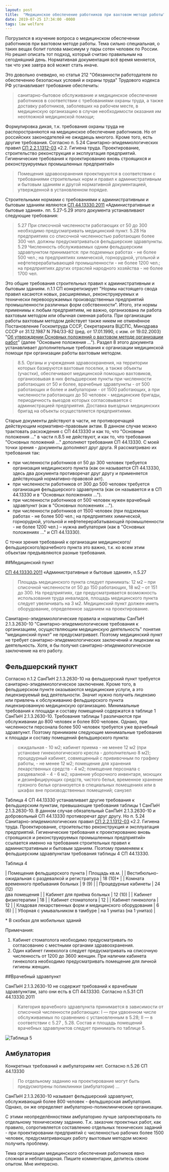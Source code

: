 ```yaml
---
layout: post
title:  "Медицинское обеспечение работников при вахтовом методе работы"
date: 2019-07-25 17:34:00 -0000 
tags: law welfare
---
```


Погрузился в изучение вопроса о медицинском обеспечении работников при вахтовом методе работы. Тема сильно специальная, о таких вещах болит голова максимум у пары сотен человек по России. Но решил описать тот подход, который считаю правильным на сегодняшний день. Нормативная документация всё время меняется, так что уже завтра всё может стать иначе.

Это довольно очевидно, но статья 212 "Обязанности работодателя по обеспечению безопасных условий и охраны труда" Трудового кодекса РФ устанавливает требование обеспечить:

> санитарно-бытовое обслуживание и медицинское обеспечение работников в  соответствии с требованиями охраны труда, а также доставку работников, заболевших на рабочем  месте, в медицинскую организацию в случае необходимости оказания им неотложной  медицинской помощи;

Формулировка дикая, т.к. требования охраны труда не распоространяются на медицинское обеспечение работников. Но от российских законодателей не ожидаешь многого. Кроме того, есть другие требования. Согласно п. 5.24 Санитарно-эпидемиологических правил [СП 2.2.1.1312-03](http://wiki.integral.ru/index.php/СП_2.2.1.1312-03._Гигиенические_требования_к_проектированию_вновь_строящихся_и_реконструируемых_промышленных_предприятий.) «2.2. Гигиена труда. Проектирование, строительство реконструкция и эксплуатация предприятий. Гигиенические требования к проектированию вновь строящихся и реконструируемых промышленных предприятий»

> Помещения здравоохранения проектируются в соответствии с требованиями строительных норм и правил к административным и бытовым зданиям и другой нормативной документацией, утвержденной в установленном порядке.

Строительными нормами с требованиями к административным и бытовым зданиям являются [СП 44.13330.2011](http://docs.cntd.ru/document/1200084087) «Административные и бытовые здания». пп. 5.27-5.29 этого документа устанавливают следующие требования:

> 5.27 При списочной численности работающих от 50 до 300 необходимо предусматривать медицинский пункт.
> 5.28 На предприятиях со списочной численностью работающих более 300 чел. должны предусматриваться фельдшерские здравпункты.
> 5.29 Численность обслуживаемых одним фельдшерским здравпунктом принимается: при подземных работах - не более 500 чел.; на предприятиях химической, горнорудной, угольной и нефтеперерабатывающей промышленности - не более 1200 чел.; на предприятиях других отраслей народного хозяйства - не более 1700 чел.

Это общие требования строительных правил к административным и бытовым зданиям. п.1.1 СП конкретизирует "Нормы настоящего свода правил касаются новых, расширяемых, реконструируемых и технически перевооружаемых производственных предприятий промышленности различных форм собственности". Итого, эти нормы применимы к любым предприятиям, не важно, организована ли работа вахтовым методом или обычная сменная работа. При организации работы вахтовым методом действует также никем не отменённое Постановление Госкомтруда СССР, Секретариата ВЦСПС, Минздрава  СССР от 31.12.1987 N 794/33-82 (ред. от 17.01.1990, с изм. от  19.02.2003) "[Об утверждении Основных  положений о вахтовом методе организации работ](http://www.consultant.ru/document/cons_doc_LAW_7253/f3a5071ad796a5c80ddb4063a50dfa7ca1727736/)" (далее "Основыне положения ..."). Раздел 8 этого документа устанавливает дополнительные требования к организации медицинской помощи при организации работы вахтовым методом. 

> 8.5. Органы и учреждения здравоохранения, на территории которых базируются вахтовые поселки, а также объекты (участки), обеспечивают медицинской помощью вахтовиков, организовывая в них фельдшерские пункты при численности работающих от 50 и более, врачебные здравпункты - от 500 работающих и более и амбулатории - от 1500 работающих, а при численности работающих до 50 человек - медицинские бригады, периодичность выездов которых согласовывается с администрацией предприятия. Доставка выездных медицинских бригад на объекты осуществляется предприятиями.

Старые документы действуют в части, не противоречащей действующим нормативно-правовым актам. В данном случае можно трактовать расхождения с СП 44.13330 и как то, что "Основные положения ..." в части п.8.5 не действуют, и как то, что требования "Основных положений ..." дополняют требования СП 44.13330. С моей точки зрения - документы дополняют друг друга. Я рассматриваю их требования так:

- при численности работников от 50 до 300 человек требуется организация медицинского пункта (как он называется СП 44.13330, здесь два документа противоречат друг другу и применяется действующий нормативно-правовой акт).
- при численности работников от 300 до 500 человек требуется организация фельдшерского здравпункта (как он называется и в СП 44.13330 и в "Основных положениях ...").
- при численности работников от 500 человек нужен врачебный здравпункт (как в "Основных положениях ...").
- при численности работников от 1500 человек (при подземных работах - не более 500 чел.; на предприятиях химической, горнорудной, угольной и нефтеперерабатывающей промышленности - не более 1200 чел.) – нужна амбулатория (как в "Основных положениях ..." и СП 44.13330).

С точки зрения требований к организации медицинского/фельдшерского/врачебного пункта это важно, т.к. ко всем этим объектам предъявляются разные требования.

##Медицинский пункт

[СП 44.13330.2011](http://docs.cntd.ru/document/1200084087) «Административные и бытовые здания», п.5.27 

> Площадь медицинского пункта следует принимать: 12 м2 – при списочной численности от 50 до 150  работающих, 18 м2 – от 151 до 300. На предприятиях, где предусматривается возможность  использования труда инвалидов, площадь медицинского пункта следует увеличивать на 3 м2.  Медицинский пункт должен иметь оборудование, определенное заданием на проектирование.

Санитарно-эпидемиологические правила и нормативы СанПиН 2.1.3.2630-10 "Санитарно-эпидемиологические требования к организациям, осуществляющим медицинскую деятельность" понятия "медицинский пункт" не предусматривает. Поэтому медицинский пункт не требует санитарно-эпидемиологических заключений и лицензии на деятельность. Хотя, я бы получил санитарно-эпидемиологическое заключение на его работу.

## Фельдшерский пункт

Согласно п.1.2 СанПиН 2.1.3.2630-10 на фельдшерский пункт требуется санитарно-эпидемиологическое заключение. Кроме того, в фельдшерском пункте оказываются медицинские услуги, а это лицензируемый вид деятельности. Значит нужно получить лицензию или привлечь к обслуживанию фельдшерского пункта лицензированную медицинскую организацию. Минимальные требования к площади и составу помещений содержатся в таблице 1 СанПиН 2.1.3.2630-10. Требования таблицы 1 различаются при обслуживании до 800 человек и более 800 человек. Однако, при численности персонала более 500 человек требуется уже врачебный здравпункт. Поэтому принимаем следующие минимальные требования к площади и составу помещений фельдшерского пункта:

> ожидальная - 10 м2;
> кабинет приема - не менее 12 м2 (при установке гинекологического кресла - дополнительно 8 м2);
> процедурный кабинет, совмещенный с прививочным по графику работы, - не менее 12 м2;
> помещение для хранения лекарственных средств - 4 м2;
> помещение персонала с раздевалкой - 4 - 6 м2;
> хранение уборочного инвентаря, моющих и дезинфицирующих средств, чистого белья, временное хранение грязного белья организуется в специальных помещениях или в шкафах вне производственных помещений; 
> санузел

Таблица 4 СП 44.13330 устанавливает другие требования к фельдшерским пунктам, превышающие требования таблицы 1 СанПиН 2.1.3.2630-10. В данном случае обязательный СанПиН 2.1.3.2630-10 и добровольный СП 44.13330 противоречат друг другу. Но п. 5.24 Санитарно-эпидемиологических правил [СП 2.2.1.1312-03](http://wiki.integral.ru/index.php/СП_2.2.1.1312-03._Гигиенические_требования_к_проектированию_вновь_строящихся_и_реконструируемых_промышленных_предприятий.) «2.2. Гигиена труда. Проектирование, строительство реконструкция и эксплуатация предприятий. Гигиенические требования к проектированию вновь строящихся и реконструируемых промышленных предприятий» ссылается именно на требования строительных правил к административным и бытовым зданиям. Поэтому применяем к фельдшерским здравпунктам требования таблицы 4 СП 44.13330.

Таблица 4

| Помещения фельдшерского пункта 						| Площадь кв.м. |
| Вестибюльно-ожидальная с раздевалкой и регистратура 	| 18 (10)\*		|
| Комната временного пребывания больных					| 9 (9) 		|
| Процедурные кабинеты									| 24 (12)<br/> два помещения |
| Кабинет для приёма больных							| 12 (10) 		|
| Кабинет физиотерапии									| 18			|
| Кабинет стоматолога									| 12			|
| Кабинет гинеколога									| 12			|
| Кладовая лекарственных форм и медицинского оборудования | 6 (6) 		|
| Уборная с умывальником в тамбуре						| на 1 унитаз (на 1 унитаз) |

\* В скобках для мобильных зданий

Примечания:
1. Кабинет стоматолога необходимо предусматривать по согласованию с местными органами здравоохранения.
2. Один кабинет гинеколога следует предусматривать на списочную численность от 1200 до 3600 женщин. При наличии кабинета гинеколога необходимо предусматривать помещение для личной гигиены женщин.


##Врачебный здравпункт

СанПиН 2.1.3.2630-10 не содержит требований к врачебным здравпунктам, зато они есть в СП 44.13330. Согласно п.5.31 СП 44.13330.2011

> Категория врачебного здравпункта принимается в зависимости от списочной численности работающих:  I — при удвоенном числе обслуживаемых по сравнению с установленным в 5.28; II — в соответствии с  5.27 , 5.28. Состав и площадь помещений врачебных здравпунктов следует принимать по таблице 5.

![Таблица 5](http://2nature.me/files/table-5.png)


## Амбулатория

Конкретных требований к амбулаториям нет. Согласно п.5.26 СП 44.13330 

> По отдельному заданию на проектирование могут быть предусмотрены поликлиники (амбулатории) ...

СанПиН 2.1.3.2630-10 называет фельдшерский здравпункт, обслуживающий более 800 человек - фельдшерская амбулатория. Однако, он же определяет амбулаторно-поликлинические организации. 

С этими неопределённостями амбулаторию лучше запроектировать по отдельному техническому заданию. Т.к. заказчик проектных работ, как правило, сопротивляется составлению отдельных технических заданий - при проектировании предприятий с численностью рабочих более 1500 человек, предусматривающих работу выхтовым методом можно получить проблему.

Тема организации медицинского обеспечения работников явно сложная и неблагодарная. Пишите комментарии, делитесь своим опытом. Мне интересно.



